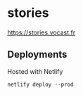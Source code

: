 # stories
https://stories.vocast.fr


## Deployments

Hosted with Netlify 

```netlify deploy --prod```
